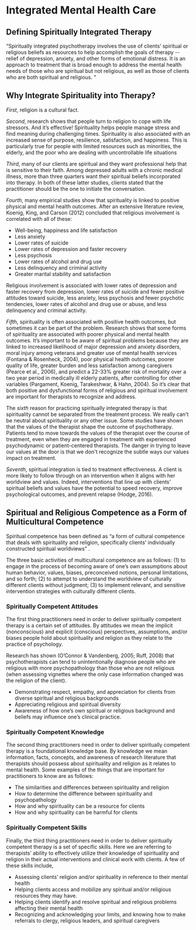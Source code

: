 # Integrated Mental Health Care

## Defining Spiritually Integrated Therapy 

“Spiritually integrated psychotherapy involves the use of clients’ spiritual or religious beliefs as resources to help accomplish the goals of therapy -- relief of depression, anxiety, and other forms of emotional distress. It is an approach to treatment that is broad enough to address the mental health needs of those who are spiritual but not religious, as well as those of clients who are both spiritual and religious. "

## Why Integrate Spirituality into Therapy?

*First*, religion is a cultural fact. 

*Second*, research shows that people turn to religion to cope with life stressors. And it’s effective! Spirituality helps people manage stress and find meaning during challenging times. Spirituality is also associated with an increased sense of purpose, resilience, satisfaction, and happiness. This is particularly true for people with limited resources such as minorities, the elderly, and the poor who are dealing with uncontrollable life situations

*Third*, many of our clients are spiritual and they want professional help that is sensitive to their faith. Among depressed adults with a chronic medical illness, more than three quarters want their spiritual beliefs incorporated into therapy. In both of these latter studies, clients stated that the practitioner should be the one to initiate the conversation.

*Fourth*, many empirical studies show that spirituality is linked to positive physical and mental health outcomes. After an extensive literature review, Koenig, King, and Carson (2012) concluded that religious involvement is correlated with all of these:

- Well-being, happiness and life satisfaction
- Less anxiety
- Lower rates of suicide
- Lower rates of depression and faster recovery
- Less psychosis
- Lower rates of alcohol and drug use
- Less delinquency and criminal activity
- Greater marital stability and satisfaction

Religious involvement is associated with lower rates of depression and faster recovery from depression, lower rates of suicide and fewer positive attitudes toward suicide, less anxiety, less psychosis and fewer psychotic tendencies, lower rates of alcohol and drug use or abuse, and less delinquency and criminal activity.


*Fifth*, spirituality is often associated with positive health outcomes, but sometimes it can be part of the problem. Research shows that some forms of spirituality are associated with poorer physical and mental health outcomes. It’s important to be aware of spiritual problems because they are linked to increased likelihood of major depression and anxiety disorders, moral injury among veterans and greater use of mental health services (Fontana & Rosenheck, 2004), poor physical health outcomes, poorer quality of life, greater burden and less satisfaction among caregivers (Pearce et al., 2006), and predict a 22-33% greater risk of mortality over a two year period  in medically ill elderly patients, after controlling for other variables (Pargament, Koenig, Tarakeshwar, & Hahn, 2004). So it’s clear that both positive and dysfunctional forms of religious and spiritual involvement are important for therapists to recognize and address.

The *sixth* reason for practicing spiritually integrated therapy is that spirituality cannot be separated from the treatment process. We really can't be neutral about spirituality or any other issue. Some studies have shown that the values of the therapist shape the outcome of psychotherapy.  Patients tend to move towards the values of the therapist over the course of treatment, even when they are engaged in treatment with experienced psychodynamic or patient-centered therapists.  The danger in trying to leave our values at the door is that we don't recognize the subtle ways our values impact on treatment.  

*Seventh*, spiritual integration is tied to treatment effectiveness. A client is more likely to follow through on an intervention when it aligns with her worldview and values. Indeed, interventions that line up with clients’ spiritual beliefs and values have the potential to speed recovery, improve psychological outcomes, and prevent relapse (Hodge, 2016). 

## Spiritual and Religious Competence as a Form of Multicultural Competence

Spiritual competence has been defined as “a form of cultural competence that deals with spirituality and religion, specifically clients’ individually constructed spiritual worldviews” .

The three basic activities of multicultural competence are as follows: (1) to engage in the process of becoming aware of one’s own assumptions about human behavior, values, biases, preconceived notions, personal limitations, and so forth; (2) to attempt to understand the worldview of culturally different clients without judgment; (3) to implement relevant, and sensitive intervention strategies with culturally different clients.

### Spiritually Competent Attitudes

The first thing practitioners need in order to deliver spiritually competent therapy is a certain set of attitudes. By attitudes we mean the implicit (nonconscious) and explicit (conscious) perspectives, assumptions, and/or biases people hold about spirituality and religion as they relate to the practice of psychology.

Research has shown (O’Connor & Vandenberg, 2005; Ruff, 2008) that psychotherapists can tend to unintentionally diagnose people who are religious with more psychopathology than those who are not religious (when assessing vignettes where the only case information changed was the religion of the client).



- Demonstrating respect, empathy, and appreciation for clients from diverse spiritual and religious backgrounds
- Appreciating religious and spiritual diversity
- Awareness of how one’s own spiritual or religious background and beliefs may influence one’s clinical practice.

### Spiritually Competent Knowledge

The second thing practitioners need in order to deliver spiritually competent therapy is a foundational knowledge base. By knowledge we mean information, facts, concepts, and awareness of research literature that therapists should possess about spirituality and religion as it relates to mental health. Some examples of the things that are important for practitioners to know are as follows:

- The similarities and differences between spirituality and religion
- How to determine the difference between spirituality and psychopathology
- How and why spirituality can be a resource for clients
- How and why spirituality can be harmful for clients

### Spiritually Competent Skills

Finally, the third thing practitioners need in order to deliver spiritually competent therapy is a set of specific skills. Here we are referring to therapists’ ability to effectively utilize their knowledge of spirituality and religion in their actual interventions and clinical work with clients. A few of these skills include,

- Assessing clients’ religion and/or spirituality in reference to their mental health
- Helping clients access and mobilize any spiritual and/or religious resources they may have.
- Helping clients identify and resolve spiritual and religious problems affecting their mental health
- Recognizing and acknowledging your limits, and knowing how to make referrals to clergy, religious leaders, and spiritual caregivers

